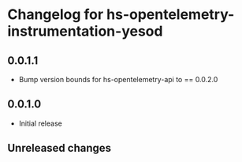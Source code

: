# Changelog for hs-opentelemetry-instrumentation-yesod

## 0.0.1.1

- Bump version bounds for hs-opentelemetry-api to == 0.0.2.0

## 0.0.1.0

- Initial release
## Unreleased changes
